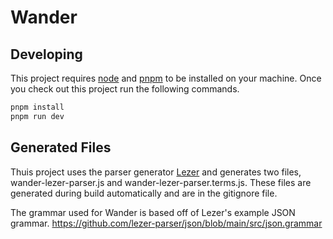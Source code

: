 # Wander

## Developing

This project requires [node](https://nodejs.org/en/download/) and [pnpm](https://pnpm.io/) to be installed on your machine.
Once you check out this project run the following commands.

```bash
pnpm install
pnpm run dev
```

## Generated Files

Thuis project uses the parser generator [Lezer](https://lezer.codemirror.net/) and generates two files,
wander-lezer-parser.js and wander-lezer-parser.terms.js.
These files are generated during build automatically and are in the gitignore file.

The grammar used for Wander is based off of Lezer's example JSON grammar.
https://github.com/lezer-parser/json/blob/main/src/json.grammar
